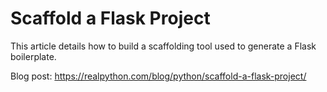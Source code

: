 # Scaffold a Flask Project

This article details how to build a scaffolding tool used to generate a Flask boilerplate.

Blog post: https://realpython.com/blog/python/scaffold-a-flask-project/